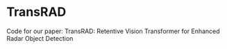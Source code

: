 # TransRAD
Code for our paper: TransRAD: Retentive Vision Transformer for Enhanced Radar Object Detection
